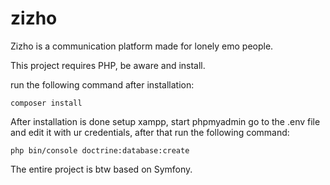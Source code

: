 # zizho

Zizho is a communication platform made for lonely emo people.

This project requires PHP, be aware and install.

run the following command after installation:

```
composer install

```

After installation is done setup xampp, start phpmyadmin go to the .env file
and edit it with ur credentials, after that run the following command:

```
php bin/console doctrine:database:create

```

The entire project is btw based on Symfony.


